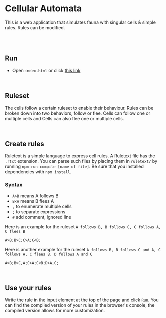 # Cellular Automata

This is a web application that simulates fauna with singular cells & simple rules.
Rules can be modified.


<br/><br/>

## Run

* Open `index.html` or click [this link](https://raw.githack.com/matiasvlevi/Cells/0.0.1/index.html)

<br/>

## Ruleset
The cells follow a certain ruleset to enable their behaviour. Rules can be broken down into two behaviors, follow or flee.
Cells can follow one or multiple cells and Cells can also flee one or multiple cells.

<br/>

## Create rules

Ruletext is a simple language to express cell rules.
A Ruletext file has the `.rtxt` extension.
You can parse such files by placing them in `ruletext/` by running `npm run compile [name of file]`.
Be sure that you installed dependencies with `npm install`. 

### Syntax

* `A>B` means A follows B
* `B<A` means B flees A
* `,` to enumerate multiple cells
* `;` to separate expressions 
* `#` add comment, ignored line  

Here is an example for the ruleset `A follows B, B follows C, C follows A, C flees B`
```
A>B;B>C;C>A;C<B;
```

Here is another example for the ruleset `A follows B, B follows C and A, C follows A, C flees B, D follows A and C`
```
A>B;B>C,A;C>A;C<B;D>A,C;
```

<br/>

## Use your rules

Write the rule in the input element at the top of the page and click `Run`.
You can find the compiled version of your rules in the browser's console, the compiled version allows for more customization.
